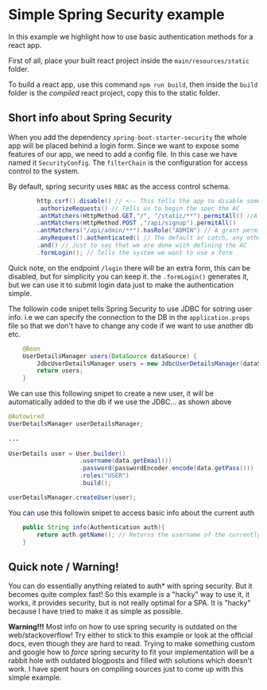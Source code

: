 # Simple Spring Security example
In this example we highlight how to use basic authentication methods for a react app.

First of all, place your built react project inside the `main/resources/static` folder.

To build a react app, use this command `npm run build`, then inside the `build` folder is the *compiled* react project,
copy this to the static folder. 

## Short info about Spring Security
When you add the dependency `spring-boot-starter-security` the whole app will be placed
behind a login form. Since we want to expose some features of our app, we need to add a config file.
In this case we have named it `SecurityConfig`. The `filterChain` is the configuration for access control to the system.

By default, spring security uses `RBAC` as the access control schema.

```java
        http.csrf().disable() // <-- This tells the app to disable some security features not needed for our app.
        .authorizeRequests() // Tells us to begin the spec the AC
        .antMatchers(HttpMethod.GET,"/", "/static/**").permitAll() //A simple grant statement, matches endpoint to this string, and http method. then sets the access
        .antMatchers(HttpMethod.POST ,"/api/signup").permitAll()
        .antMatchers("/api/admin/**").hasRole("ADMIN") // A grant permission statement such that only the ADMIN role can access this endpoint
        .anyRequest().authenticated() // The default or catch, any other request needs to be verified(no specific role, i.e both users and admins can access these)
        .and() // Just to say that we are done with defining the AC
        .formLogin(); // Tells the system we want to use a form
```

Quick note, on the endpoint `/login` there will be an extra form, this can be disabled, but for simplicity you can keep it.
the `.formLogin()` generates it, but we can use it to submit login data just to make the authentication simple.


The followin code snipet tells Spring Security to use JDBC for sotring user info. i.e we can specify the
connection to the DB in the `application.props` file so that we don't have to change any code if we want to use another db etc.
```java
    @Bean
    UserDetailsManager users(DataSource dataSource) {
        JdbcUserDetailsManager users = new JdbcUserDetailsManager(dataSource);
        return users;
    }
```

We can use this following snipet to create a new user, it will be automatically added to the db if we use the JDBC... as shown above

```java
@Autowired
UserDetailsManager userDetailsManager;
            
...
            
UserDetails user = User.builder()
                    .username(data.getEmail())
                    .password(passwordEncoder.encode(data.getPass()))
                    .roles("USER")
                    .build();

userDetailsManager.createUser(user);
```

You can use this followin snipet to access basic info about the current auth
```java
    public String info(Authentication auth){
        return auth.getName(); // Returns the username of the currently logged in user.
    }
```

## Quick note / Warning!
You can do essentially anything related to auth* with spring security. But it becomes quite complex
fast! So this example is a "hacky" way to use it, it works, it provides security, but is not really optimal for a SPA.
It is "hacky" because I have tried to make it as simple as possible. 

**Warning!!!** Most info on how to use spring security is outdated on the web/stackoverflow! 
Try either to stick to this example or look at the official docs, 
even though they are hard to read. Trying to make something custom and google how to 
_force_ spring security to fit your implementation will be a rabbit hole with outdated blogposts
and filled with solutions which doesn't work. I have spent hours on compiling sources just to 
come up with this simple example.


